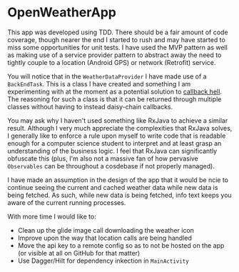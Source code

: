 # OpenWeatherApp

This app was developed using TDD. There should be a fair amount of code coverage, though nearer the end I started to rush and may have started to miss some opportunities for unit tests.
I have used the MVP pattern as well as making use of a service provider pattern to abstract away the need to tightly couple to a location (Android GPS) or network (Retrofit) service.

You will notice that in the `WeatherDataProvider` I have made use of a `BackEndTask`. This is a class I have created and something I am experimenting with at the moment as a potential solution to [callback hell](http://callbackhell.com/). The reasoning for such a class is that it can be returned through multiple classes without having to instead daisy-chain callbacks.

You may ask why I haven't used something like RxJava to achieve a similar result. Although I very much appreciate the complexities that RxJava solves, I generally like to enforce a rule upon myself to write code that is readable enough for a computer science student to interpret and at least grasp an understanding of the business logic. I feel that RxJava can significantly obfuscate this (plus, I'm also not a massive fan of how pervasive `Observables` can be throughout a cosdebase if not properly managed).

I have made an assumption in the design of the app that it would be ncie to continue seeing the current and cached weather data while new data is being fetched. As such, while new data is being fetched, info text keeps you aware of the current running processes.

With more time I would like to:
* Clean up the glide image call downloading the weather icon
* Improve upon the way that location calls are being handled
* Move the api key to a remote config so as to not be hosted on the app (or visible at all on GitHub for that matter)
* Use Dagger/Hilt for dependency inkection in `MainActivity`
